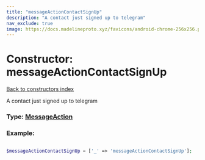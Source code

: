 ```yaml
---
title: "messageActionContactSignUp"
description: "A contact just signed up to telegram"
nav_exclude: true
image: https://docs.madelineproto.xyz/favicons/android-chrome-256x256.png
---
```

# Constructor: messageActionContactSignUp  
[Back to constructors index](/API_docs/constructors/index.html)



A contact just signed up to telegram




### Type: [MessageAction](/API_docs/types/MessageAction.html)


### Example:

```php

$messageActionContactSignUp = ['_' => 'messageActionContactSignUp'];
```  
